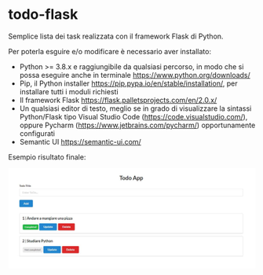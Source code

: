 # todo-flask

Semplice lista dei task realizzata con il framework Flask di Python.

Per poterla esguire e/o modificare è necessario aver installato:
- Python >= 3.8.x e raggiungibile da qualsiasi percorso, in modo che si possa eseguire anche in terminale https://www.python.org/downloads/
- Pip, il Python installer https://pip.pypa.io/en/stable/installation/, per installare tutti i moduli richiesti
- Il framework Flask https://flask.palletsprojects.com/en/2.0.x/
- Un qualsiasi editor di testo, meglio se in grado di visualizzare la sintassi Python/Flask tipo Visual Studio Code (https://code.visualstudio.com/), oppure Pycharm (https://www.jetbrains.com/pycharm/) opportunamente configurati
- Semantic UI https://semantic-ui.com/

Esempio risultato finale:

![A test image](todo-flask-final.JPG)